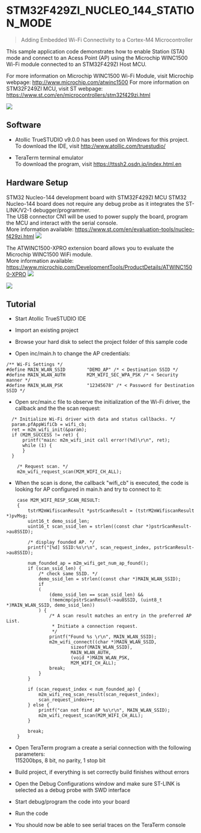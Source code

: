 # STM32F429ZI_NUCLEO_144_STATION_MODE
> Adding Embedded Wi-Fi Connectivity to a Cortex-M4 Microcontroller

This sample application code demonstrates how to enable Station (STA) mode and connect to an Acess Point (AP)
using the Microchip WINC1500 Wi-Fi module connected to an STM32F429ZI Host MCU.

For more information on Microchip WINC1500 Wi-Fi Module, visit Microchip webpage: http://www.microchip.com/atwinc1500
For more information on STM32F249ZI MCU, visit ST webpage: https://www.st.com/en/microcontrollers/stm32f429zi.html


![](Doc/SETUP.png)

## Software

- Atollic TrueSTUDIO v9.0.0 has been used on Windows for this project. </br>
To download the IDE, visit http://www.atollic.com/truestudio/

- TeraTerm terminal emulator </br>
To download the program, visit https://ttssh2.osdn.jp/index.html.en


## Hardware Setup

STM32 Nucleo-144 development board with STM32F429ZI MCU
STM32 Nucleo-144 board does not require any debug probe as it integrates the ST-LINK/V2-1 debugger/programmer.</br>
The USB connector CN1 will be used to power supply the board, program the MCU and interact with the serial console.</br>
More information available:  https://www.st.com/en/evaluation-tools/nucleo-f429zi.html
![](Doc/NUCLEO-F429ZI.png)

The ATWINC1500-XPRO extension board allows you to evaluate the Microchip WINC1500 WiFi module.</br>
More information available: https://www.microchip.com/DevelopmentTools/ProductDetails/ATWINC1500-XPRO
![](Doc/WINC1500-XPRO.png)

![](Doc/WIRING.png)


## Tutorial

- Start Atollic TrueSTUDIO IDE

- Import an existing project

- Browse your hard disk to select the project folder of this sample code

- Open inc/main.h to change the AP credentials:</br>
```
/** Wi-Fi Settings */
#define MAIN_WLAN_SSID        "DEMO_AP" /* < Destination SSID */
#define MAIN_WLAN_AUTH        M2M_WIFI_SEC_WPA_PSK /* < Security manner */
#define MAIN_WLAN_PSK         "12345678" /* < Password for Destination SSID */
```
- Open src/main.c file to observe the initialization of the Wi-Fi driver, the callback and the the scan request:</br>
```
  /* Initialize Wi-Fi driver with data and status callbacks. */
  param.pfAppWifiCb = wifi_cb;
  ret = m2m_wifi_init(&param);
  if (M2M_SUCCESS != ret) {
	  printf("main: m2m_wifi_init call error!(%d)\r\n", ret);
	  while (1) {
	  }
  }
  
	/* Request scan. */
	m2m_wifi_request_scan(M2M_WIFI_CH_ALL);
```
- When the scan is done, the callback "wifi_cb" is executed, the code is looking for AP configured in main.h and try to connect to it:</br>
```
	case M2M_WIFI_RESP_SCAN_RESULT:
	{
		tstrM2mWifiscanResult *pstrScanResult = (tstrM2mWifiscanResult *)pvMsg;
		uint16_t demo_ssid_len;
		uint16_t scan_ssid_len = strlen((const char *)pstrScanResult->au8SSID);

		/* display founded AP. */
		printf("[%d] SSID:%s\r\n", scan_request_index, pstrScanResult->au8SSID);

		num_founded_ap = m2m_wifi_get_num_ap_found();
		if (scan_ssid_len) {
			/* check same SSID. */
			demo_ssid_len = strlen((const char *)MAIN_WLAN_SSID);
			if
			(
				(demo_ssid_len == scan_ssid_len) &&
				(!memcmp(pstrScanResult->au8SSID, (uint8_t *)MAIN_WLAN_SSID, demo_ssid_len))
			) {
				/* A scan result matches an entry in the preferred AP List.
				 * Initiate a connection request.
				 */
				printf("Found %s \r\n", MAIN_WLAN_SSID);
				m2m_wifi_connect((char *)MAIN_WLAN_SSID,
						sizeof(MAIN_WLAN_SSID),
						MAIN_WLAN_AUTH,
						(void *)MAIN_WLAN_PSK,
						M2M_WIFI_CH_ALL);
				break;
			}
		}

		if (scan_request_index < num_founded_ap) {
			m2m_wifi_req_scan_result(scan_request_index);
			scan_request_index++;
		} else {
			printf("can not find AP %s\r\n", MAIN_WLAN_SSID);
			m2m_wifi_request_scan(M2M_WIFI_CH_ALL);
		}

		break;
	}
```
- Open TeraTerm program a create a serial connection with the following parameters:</br>
115200bps, 8 bit, no parity, 1 stop bit

- Build project, if everything is set correctly build finishes without errors</br>

- Open the Debug Configurations window and make sure ST-LINK is selected as a debug probe with SWD interface</br>

- Start debug/program the code into your board</br>

- Run the code

- You should now be able to see serial traces on the TeraTerm console

